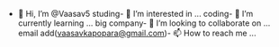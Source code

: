 - 👋 Hi, I’m @Vaasav5
  studing- 👀 I’m interested in ...
coding- 🌱 I’m currently learning ...
big company- 💞️ I’m looking to collaborate on ...
email add(vaasavkapopara@gmail.com)- 📫 How to reach me ...

<!---
Vaasav5/Vaasav5 is a ✨ special ✨ repository because its `README.md` (this file) appears on your GitHub profile.
You can click the Preview link to take a look at your changes.
--->
